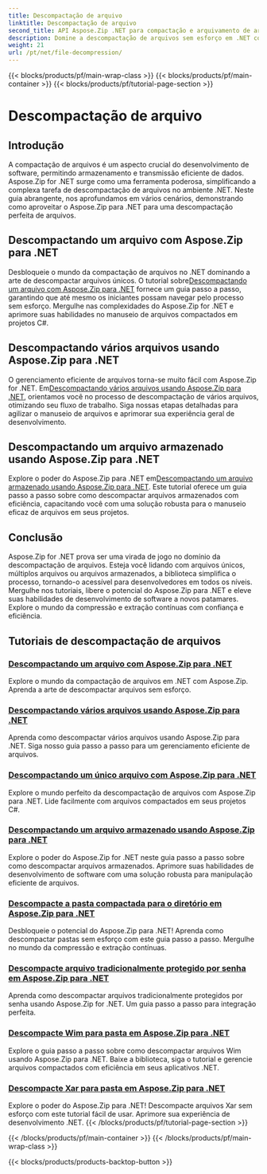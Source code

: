 ```yaml
---
title: Descompactação de arquivo
linktitle: Descompactação de arquivo
second_title: API Aspose.Zip .NET para compactação e arquivamento de arquivos
description: Domine a descompactação de arquivos sem esforço em .NET com os tutoriais Aspose.Zip para .NET. Aprenda a lidar com arquivos compactados de maneira eficiente com guias passo a passo.
weight: 21
url: /pt/net/file-decompression/
---
```


{{< blocks/products/pf/main-wrap-class >}}
{{< blocks/products/pf/main-container >}}
{{< blocks/products/pf/tutorial-page-section >}}

# Descompactação de arquivo



## Introdução

A compactação de arquivos é um aspecto crucial do desenvolvimento de software, permitindo armazenamento e transmissão eficiente de dados. Aspose.Zip for .NET surge como uma ferramenta poderosa, simplificando a complexa tarefa de descompactação de arquivos no ambiente .NET. Neste guia abrangente, nos aprofundamos em vários cenários, demonstrando como aproveitar o Aspose.Zip para .NET para uma descompactação perfeita de arquivos.

## Descompactando um arquivo com Aspose.Zip para .NET

Desbloqueie o mundo da compactação de arquivos no .NET dominando a arte de descompactar arquivos únicos. O tutorial sobre[Descompactando um arquivo com Aspose.Zip para .NET](./decompress-file/) fornece um guia passo a passo, garantindo que até mesmo os iniciantes possam navegar pelo processo sem esforço. Mergulhe nas complexidades do Aspose.Zip for .NET e aprimore suas habilidades no manuseio de arquivos compactados em projetos C#.

## Descompactando vários arquivos usando Aspose.Zip para .NET

 O gerenciamento eficiente de arquivos torna-se muito fácil com Aspose.Zip for .NET. Em[Descompactando vários arquivos usando Aspose.Zip para .NET](./decompress-multiple-files/), orientamos você no processo de descompactação de vários arquivos, otimizando seu fluxo de trabalho. Siga nossas etapas detalhadas para agilizar o manuseio de arquivos e aprimorar sua experiência geral de desenvolvimento.

## Descompactando um arquivo armazenado usando Aspose.Zip para .NET

 Explore o poder do Aspose.Zip para .NET em[Descompactando um arquivo armazenado usando Aspose.Zip para .NET](./decompress-stored-file/). Este tutorial oferece um guia passo a passo sobre como descompactar arquivos armazenados com eficiência, capacitando você com uma solução robusta para o manuseio eficaz de arquivos em seus projetos.

## Conclusão

Aspose.Zip for .NET prova ser uma virada de jogo no domínio da descompactação de arquivos. Esteja você lidando com arquivos únicos, múltiplos arquivos ou arquivos armazenados, a biblioteca simplifica o processo, tornando-o acessível para desenvolvedores em todos os níveis. Mergulhe nos tutoriais, libere o potencial do Aspose.Zip para .NET e eleve suas habilidades de desenvolvimento de software a novos patamares. Explore o mundo da compressão e extração contínuas com confiança e eficiência.
## Tutoriais de descompactação de arquivos
### [Descompactando um arquivo com Aspose.Zip para .NET](./decompress-file/)
Explore o mundo da compactação de arquivos em .NET com Aspose.Zip. Aprenda a arte de descompactar arquivos sem esforço.
### [Descompactando vários arquivos usando Aspose.Zip para .NET](./decompress-multiple-files/)
Aprenda como descompactar vários arquivos usando Aspose.Zip para .NET. Siga nosso guia passo a passo para um gerenciamento eficiente de arquivos.
### [Descompactando um único arquivo com Aspose.Zip para .NET](./decompress-single-file/)
Explore o mundo perfeito da descompactação de arquivos com Aspose.Zip para .NET. Lide facilmente com arquivos compactados em seus projetos C#.
### [Descompactando um arquivo armazenado usando Aspose.Zip para .NET](./decompress-stored-file/)
Explore o poder do Aspose.Zip for .NET neste guia passo a passo sobre como descompactar arquivos armazenados. Aprimore suas habilidades de desenvolvimento de software com uma solução robusta para manipulação eficiente de arquivos.
### [Descompacte a pasta compactada para o diretório em Aspose.Zip para .NET](./decompress-compressed-folder-directory/)
Desbloqueie o potencial do Aspose.Zip para .NET! Aprenda como descompactar pastas sem esforço com este guia passo a passo. Mergulhe no mundo da compressão e extração contínuas.
### [Descompacte arquivo tradicionalmente protegido por senha em Aspose.Zip para .NET](./decompress-traditionally-password-protected-file/)
Aprenda como descompactar arquivos tradicionalmente protegidos por senha usando Aspose.Zip for .NET. Um guia passo a passo para integração perfeita.
### [Descompacte Wim para pasta em Aspose.Zip para .NET](./decompress-wim-folder/)
Explore o guia passo a passo sobre como descompactar arquivos Wim usando Aspose.Zip para .NET. Baixe a biblioteca, siga o tutorial e gerencie arquivos compactados com eficiência em seus aplicativos .NET.
### [Descompacte Xar para pasta em Aspose.Zip para .NET](./decompress-xar-folder/)
Explore o poder do Aspose.Zip para .NET! Descompacte arquivos Xar sem esforço com este tutorial fácil de usar. Aprimore sua experiência de desenvolvimento .NET.
{{< /blocks/products/pf/tutorial-page-section >}}

{{< /blocks/products/pf/main-container >}}
{{< /blocks/products/pf/main-wrap-class >}}

{{< blocks/products/products-backtop-button >}}

